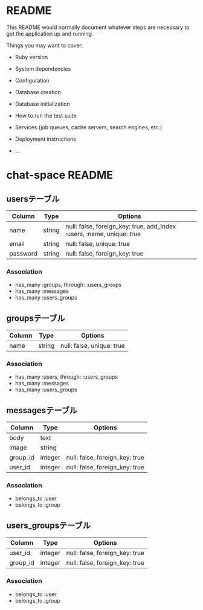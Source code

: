 # README

This README would normally document whatever steps are necessary to get the
application up and running.

Things you may want to cover:

* Ruby version

* System dependencies

* Configuration

* Database creation

* Database initialization

* How to run the test suite

* Services (job queues, cache servers, search engines, etc.)

* Deployment instructions

* ...


# chat-space README

## usersテーブル
| Column | Type | Options|
|--------|------|--------|
|name|string|null: false, foreign_key: true, add_index :users, :name, unique: true|
|email|string|null: false, unique: true|
|password|string|null: false, foreign_key: true|

### Association

- has_many :groups, through: :users_groups
- has_many :messages
- has_many :users_groups


## groupsテーブル

| Column | Type | Options|
|--------|------|--------|
|name|string|null: false, unique: true|

### Association

- has_many :users, through: :users_groups
- has_many :messages
- has_many :users_groups


## messagesテーブル

| Column | Type | Options|
|--------|------|--------|
|body|text|| 
|image|string||
|group_id|integer|null: false, foreign_key: true|
|user_id|integer|null: false, foreign_key: true|

### Association

- belongs_to :user
- belongs_to :group


## users_groupsテーブル

| Column | Type | Options|
|--------|------|--------|
|user_id|integer|null: false, foreign_key: true|
|group_id|integer|null: false, foreign_key: true|

### Association

- belongs_to :user
- belongs_to :group
